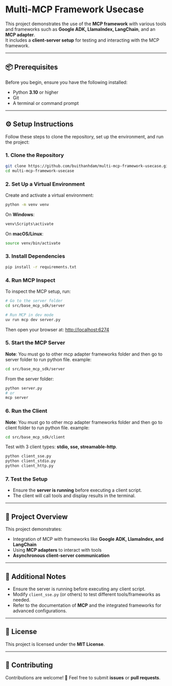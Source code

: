 # Multi-MCP Framework Usecase

This project demonstrates the use of the **MCP framework** with various tools and frameworks such as **Google ADK, LlamaIndex, LangChain**, and an **MCP adapter**.  
It includes a **client-server setup** for testing and interacting with the MCP framework.

---

## 📦 Prerequisites

Before you begin, ensure you have the following installed:

- Python **3.10** or higher  
- Git  
- A terminal or command prompt  

---

## ⚙️ Setup Instructions

Follow these steps to clone the repository, set up the environment, and run the project:

### 1. Clone the Repository
```bash
git clone https://github.com/buithanhdam/multi-mcp-framework-usecase.git
cd multi-mcp-framework-usecase
```

### 2. Set Up a Virtual Environment

Create and activate a virtual environment:

```bash
python -m venv venv
```

On **Windows**:

```bash
venv\Scripts\activate
```

On **macOS/Linux**:

```bash
source venv/bin/activate
```

### 3. Install Dependencies

```bash
pip install -r requirements.txt
```

### 4. Run MCP Inspect

To inspect the MCP setup, run:

```bash
# Go to the server folder
cd src/base_mcp_sdk/server

# Run MCP in dev mode
uv run mcp dev server.py
```

Then open your browser at: [http://localhost:6274](http://localhost:6274)

### 5. Start the MCP Server

**Note**: You must go to other mcp adapter frameworks folder and then go to server folder to run python file.
example:

```bash
cd src/base_mcp_sdk/server
```

From the server folder:

```bash
python server.py
# or
mcp server
```

### 6. Run the Client

**Note**: You must go to other mcp adapter frameworks folder and then go to client folder to run python file.
example:

```bash
cd src/base_mcp_sdk/client
```

Test with 3 client types: **stdio, sse, streamable-http**.

```bash
python client_sse.py
python client_stdio.py
python client_http.py
```

### 7. Test the Setup

* Ensure the **server is running** before executing a client script.
* The client will call tools and display results in the terminal.

---

## 📖 Project Overview

This project demonstrates:

* Integration of MCP with frameworks like **Google ADK, LlamaIndex, and LangChain**
* Using **MCP adapters** to interact with tools
* **Asynchronous client-server communication**

---

## 📝 Additional Notes

* Ensure the server is running before executing any client script.
* Modify `client_sse.py` (or others) to test different tools/frameworks as needed.
* Refer to the documentation of **MCP** and the integrated frameworks for advanced configurations.

---

## 📄 License

This project is licensed under the **MIT License**.

---

## 🤝 Contributing

Contributions are welcome! 🎉
Feel free to submit **issues** or **pull requests**.
